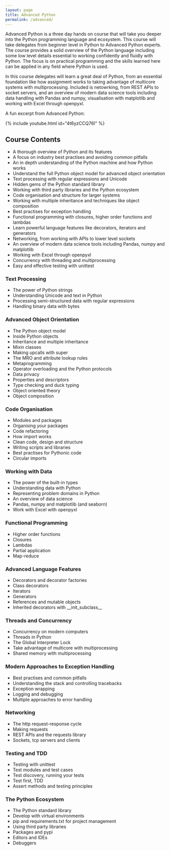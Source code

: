 ```yaml
---
layout: page
title: Advanced Python
permalink: /advanced/
---
```


Advanced Python is a three day hands on course that will take you deeper into the Python programming language and ecosystem. This course will take delegates from beginner level in Python to Advanced Python experts. The course provides a solid overview of the Python language including some low level details essential to working confidently and fluidly with Python. The focus is on practical programming and the skills learned here can be applied in any field where Python is used.

In this course delegates will learn a great deal of Python, from an essential foundation like how assignment works to taking advantage of multicore systems with multiprocessing. Included is netowrking, from REST APIs to socket servers, and an overview of modern data science tools including data handling with Pandas and numpy, visualisation with matplotlib and working with Excel through openpyxl. 


A fun excerpt from Advanced Python:

{% include youtube.html id="4t6yzCCQ76I" %}

## Course Contents

* A thorough overview of Python and its features
* A focus on industry best practises and avoiding common pitfalls
* An in depth understanding of the Python machine and how Python works
* Understand the full Python object model for advanced object orientation
* Text processing with regular expressions and Unicode
* Hidden gems of the Python standard library
* Working with third party libraries and the Python ecosystem
* Code organisation and structure for larger systems
* Working with multiple inheritance and techniques like object composition
* Best practises for exception handling
* Functional programming with closures, higher order functions and lambdas
* Learn powerful language features like decorators, iterators and generators
* Networking, from working with APIs to lower level sockets
* An overview of modern data science tools including Pandas, numpy and matplotlib
* Working with Excel through openpyxl
* Concurrency with threading and multiprocessing
* Easy and effective testing with unittest


### Text Processing

* The power of Python strings
* Understanding Unicode and text in Python
* Processing semi-structured data with regular expressions
* Handling binary data with bytes

### Advanced Object Orientation

* The Python object model
* Inside Python objects
* Inheritance and multiple inheritance
* Mixin classes
* Making upcalls with super
* The MRO and attribute lookup rules
* Metaprogramming
* Operator overloading and the Python protocols
* Data privacy
* Properties and descriptors
* Type checking and duck typing
* Object oriented theory
* Object composition

### Code Organisation

* Modules and packages
* Organising your packages
* Code refactoring
* How import works
* Clean code, design and structure
* Writing scripts and libraries
* Best practises for Pythonic code
* Circular imports

### Working with Data

* The power of the built-in types
* Understanding data with Python
* Representing problem domains in Python
* An overview of data science
* Pandas, numpy and matplotlib (and seaborn)
* Work with Excel with openpyxl

### Functional Programming

* Higher order functions
* Closures
* Lambdas
* Partial application
* Map-reduce

### Advanced Language Features

* Decorators and decorator factories
* Class decorators
* Iterators
* Generators
* References and mutable objects
* Inherited decorators with \_\_init_subclass\_\_

### Threads and Concurrency

* Concurrency on modern computers
* Threads in Python
* The Global Interpreter Lock
* Take advantage of multicore with multiprocessing
* Shared memory with multiprocessing

### Modern Approaches to Exception Handling

* Best practises and common pitfalls
* Understanding the stack and controlling tracebacks
* Exception wrapping
* Logging and debugging
* Multiple approaches to error handling

### Networking

* The http request-response cycle
* Making requests
* REST APIs and the requests library
* Sockets, tcp servers and clients

### Testing and TDD

* Testing with unittest
* Test modules and test cases
* Test discovery, running your tests
* Test first, TDD
* Assert methods and testing principles

### The Python Ecosystem

* The Python standard library
* Develop with virtual environments
* pip and requirements.txt for project management
* Using third party libraries
* Packages and pypi
* Editors and IDEs
* Debuggers
